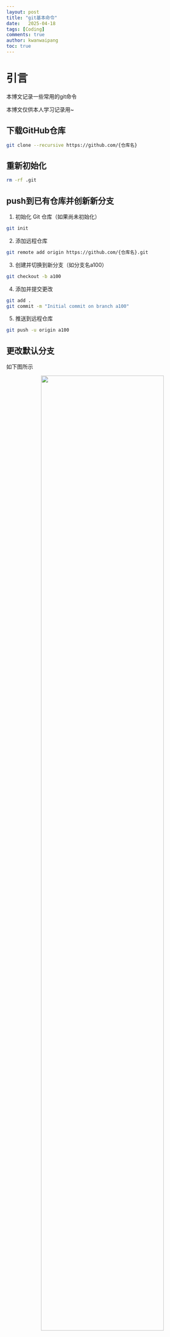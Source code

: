 ```yaml
---
layout: post
title: "git基本命令"
date:   2025-04-18
tags: [Coding]
comments: true
author: kwanwaipang
toc: true
---
```



<!-- * 目录
{:toc} -->


<!-- !!!!!!!!!!!!!!!!!!!!!!!!!!!!!!!!!!!!!!!!!!!!!!!!!!!!!!!!!!!!!!!!!!!!!!!!!!!!!!!!!!!!!!!!!!!!!!!!!!!!!!!!!!!!!!!!!!!!!!!!!!! -->
# 引言
本博文记录一些常用的git命令

本博文仅供本人学习记录用~


## 下载GitHub仓库

```bash
git clone --recursive https://github.com/{仓库名}

```

## 重新初始化

```bash
rm -rf .git
```

## push到已有仓库并创新新分支

1. 初始化 Git 仓库（如果尚未初始化）

```bash
git init
```

2. 添加远程仓库

```bash
git remote add origin https://github.com/{仓库名}.git
```

3. 创建并切换到新分支（如分支名a100）

```bash
git checkout -b a100
```

4. 添加并提交更改

```bash
git add .
git commit -m "Initial commit on branch a100"
```

5. 推送到远程仓库

```bash
git push -u origin a100
```

## 更改默认分支
如下图所示

<div align="center">
  <img src="https://r-c-group.github.io/blog_media/images/微信截图_20250418121520.png" width="80%" />
<figcaption>  
</figcaption>
</div>

## 拉取远程新的分支

~~~
git pull origin <分支名>:<分支名>
~~~

# 重新生成并配置 ssh key

```bash
ssh-keygen
```

* 对于windows：进去我的电脑，C盘，自己用户名那个文件夹，找到.ssh文件夹。
* 对于ubuntu：根据运行后输出的结果，一般在`.ssh/***.pub`内

然后找到.pub结尾的,也就是`id_rsa.pub`，就是公钥。在进入自己的github，个人设置界面，找到SSH key那栏，new ssh key。添加好再push。

下面输入命令，验证是否配置成功

~~~
ssh -T git@github.com 
~~~

注意，如果重新配置了ssh key会导致远程服务器每次打开都需要输入密码。因此操作如下：
* 将id_rsa.pub上传到服务器上；在本地电脑上运行：

```bash
ssh-copy-id -i "SSH公钥的文件地址" -p <port> <username>@<server_ip>
# 注意要用git bash
 
# 该操作会在服务器~/.ssh中生成authorized_keys文件，并将本地电脑id_rsa.pub中的内容复制到该文件中。
# ⭐因此你也可以先ssh登录自己的账户，再手动创建~/.ssh/authorized_keys文件（没有后缀），并复制公钥到该文件中，实现同样的效果。
```

<div align="center">
  <img src="https://r-c-group.github.io/blog_media/images/微信截图_20250618125332.png" width="100%" />
<figcaption>  
</figcaption>
</div>


# DNS解析失败

报错：
`Could not resolve hostname github.com: No address associated with hostname`
然后重新生成并配置 ssh key也还是不行。

下面看看ping会发现`ping github.com`发现是链接不上的,但是用HKU-VPN却是可以的

<div align="center">
  <img src="https://r-c-group.github.io/blog_media/images/微信图片_20250612143806.png" width="80%" />
<figcaption>  
</figcaption>
</div>

应该就是DNS问题，接下来先试试刷新DNS缓存

~~~
ipconfig /flushdns
~~~


把github ip加入到系统的hosts文件就行

通过[链接](https://www.ipaddress.com/website/github.com/#ipinfo)查看到最新的ip是`140.82.112.4`

在文件`C:\Windows\System32\drivers\etc\hosts`中加入（先用管理者模式打开记事本，然后文件选择打开hosts文件）

~~~
140.82.112.4	github.com
~~~

然后再次测试

```bash
ssh -T git@github.com
```

<div align="center">
  <table style="border: none; background-color: transparent;">
    <tr align="center">
      <td style="width: 50%; border: none; padding: 0.01; background-color: transparent; vertical-align: middle;">
        <img src="https://r-c-group.github.io/blog_media/images/微信截图_20250612145251.png" width="100%" />
      </td>
      <td style="width: 50%; border: none; padding: 0.01; background-color: transparent; vertical-align: middle;">
        <img src="https://r-c-group.github.io/blog_media/images/微信截图_20250612145309.png" width="100%" />
      </td>
    </tr>
  </table>
  <figcaption>
  </figcaption>
</div>


# 添加用户及邮箱
对于新服务器或者电脑的vscode配置，在提交代码的时候可能报没有邮箱或用户名，用下面命令更新即可

```bash
git config --global user.email "you@example.com"
git config --global user.name "Your Name"
```